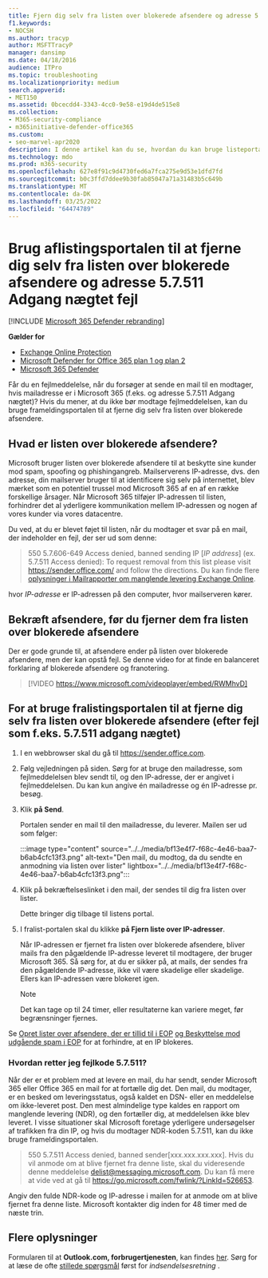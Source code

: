 ```yaml
---
title: Fjern dig selv fra listen over blokerede afsendere og adresse 5.7.511 Adgang nægtet fejl
f1.keywords:
- NOCSH
ms.author: tracyp
author: MSFTTracyP
manager: dansimp
ms.date: 04/18/2016
audience: ITPro
ms.topic: troubleshooting
ms.localizationpriority: medium
search.appverid:
- MET150
ms.assetid: 0bcecdd4-3343-4cc0-9e58-e19d4de515e8
ms.collection:
- M365-security-compliance
- m365initiative-defender-office365
ms.custom:
- seo-marvel-apr2020
description: I denne artikel kan du se, hvordan du kan bruge listeportalen til at fjerne dig selv fra listen Microsoft 365 afsendere af uønsket mail. Dette er det bedste svar på adresse 5.7.511 Access denied errors.
ms.technology: mdo
ms.prod: m365-security
ms.openlocfilehash: 627e8f91c9d4730fed6a7fca275e9d53e1dfd7fd
ms.sourcegitcommit: b0c3ffd7ddee9b30fab85047a71a31483b5c649b
ms.translationtype: MT
ms.contentlocale: da-DK
ms.lasthandoff: 03/25/2022
ms.locfileid: "64474789"
---
```

# <a name="use-the-delist-portal-to-remove-yourself-from-the-blocked-senders-list-and-address-57511-access-denied-errors"></a>Brug aflistingsportalen til at fjerne dig selv fra listen over blokerede afsendere og adresse 5.7.511 Adgang nægtet fejl

[!INCLUDE [Microsoft 365 Defender rebranding](../includes/microsoft-defender-for-office.md)]

**Gælder for**
- [Exchange Online Protection](exchange-online-protection-overview.md)
- [Microsoft Defender for Office 365 plan 1 og plan 2](defender-for-office-365.md)
- [Microsoft 365 Defender](../defender/microsoft-365-defender.md)

Får du en fejlmeddelelse, når du forsøger at sende en mail til en modtager, hvis mailadresse er i Microsoft 365 (f.eks. og adresse 5.7.511 Adgang nægtet)? Hvis du mener, at du ikke bør modtage fejlmeddelelsen, kan du bruge frameldingsportalen til at fjerne dig selv fra listen over blokerede afsendere.

## <a name="what-is-the-blocked-senders-list"></a>Hvad er listen over blokerede afsendere?

Microsoft bruger listen over blokerede afsendere til at beskytte sine kunder mod spam, spoofing og phishingangreb. Mailserverens IP-adresse, dvs. den adresse, din mailserver bruger til at identificere sig selv på internettet, blev mærket som en potentiel trussel mod Microsoft 365 af en af en række forskellige årsager. Når Microsoft 365 tilføjer IP-adressen til listen, forhindrer det al yderligere kommunikation mellem IP-adressen og nogen af vores kunder via vores datacentre.

Du ved, at du er blevet føjet til listen, når du modtager et svar på en mail, der indeholder en fejl, der ser ud som denne:

> 550 5.7.606-649 Access denied, banned sending IP [_IP address_] (ex. 5.7.511 Access denied): To request removal from this list please visit <https://sender.office.com/> and follow the directions. Du kan finde flere [oplysninger i Mailrapporter om manglende levering Exchange Online](/Exchange/mail-flow-best-practices/non-delivery-reports-in-exchange-online/non-delivery-reports-in-exchange-online).

hvor  _IP-adresse_ er IP-adressen på den computer, hvor mailserveren kører.

## <a name="verify-senders-before-removing-them-from-the-blocked-senders-list"></a>Bekræft afsendere, før du fjerner dem fra listen over blokerede afsendere

Der er gode grunde til, at afsendere ender på listen over blokerede afsendere, men der kan opstå fejl. Se denne video for at finde en balanceret forklaring af blokerede afsendere og franotering.
<p>

> [!VIDEO https://www.microsoft.com/videoplayer/embed/RWMhvD]

## <a name="to-use-delist-portal-to-remove-yourself-from-the-blocked-senders-list-after-errors-like-57511-access-denied"></a>For at bruge fralistingsportalen til at fjerne dig selv fra listen over blokerede afsendere (efter fejl som f.eks. 5.7.511 adgang nægtet)

1. I en webbrowser skal du gå til <https://sender.office.com>.

2. Følg vejledningen på siden. Sørg for at bruge den mailadresse, som fejlmeddelelsen blev sendt til, og den IP-adresse, der er angivet i fejlmeddelelsen. Du kan kun angive én mailadresse og én IP-adresse pr. besøg.

3. Klik **på Send**.

    Portalen sender en mail til den mailadresse, du leverer. Mailen ser ud som følger:

    :::image type="content" source="../../media/bf13e4f7-f68c-4e46-baa7-b6ab4cfc13f3.png" alt-text="Den mail, du modtog, da du sendte en anmodning via listen over lister" lightbox="../../media/bf13e4f7-f68c-4e46-baa7-b6ab4cfc13f3.png":::


4. Klik på bekræftelseslinket i den mail, der sendes til dig fra listen over lister.

    Dette bringer dig tilbage til listens portal.

5. I fralist-portalen skal du klikke **på Fjern liste over IP-adresser**.

    Når IP-adressen er fjernet fra listen over blokerede afsendere, bliver mails fra den pågældende IP-adresse leveret til modtagere, der bruger Microsoft 365. Så sørg for, at du er sikker på, at mails, der sendes fra den pågældende IP-adresse, ikke vil være skadelige eller skadelige. Ellers kan IP-adressen være blokeret igen.

    > [!NOTE]
    > Det kan tage op til 24 timer, eller resultaterne kan variere meget, før begrænsninger fjernes.

Se [Opret lister over afsendere, der er tillid til i EOP](create-safe-sender-lists-in-office-365.md) [og Beskyttelse mod udgående spam i EOP](outbound-spam-controls.md) for at forhindre, at en IP blokeres.

### <a name="how-do-fix-error-code-57511"></a>Hvordan retter jeg fejlkode 5.7.511?

Når der er et problem med at levere en mail, du har sendt, sender Microsoft 365 eller Office 365 en mail for at fortælle dig det. Den mail, du modtager, er en besked om leveringsstatus, også kaldet en DSN- eller en meddelelse om ikke-leveret post. Den mest almindelige type kaldes en rapport om manglende levering (NDR), og den fortæller dig, at meddelelsen ikke blev leveret. I visse situationer skal Microsoft foretage yderligere undersøgelser af trafikken fra din IP, og hvis du modtager NDR-koden 5.7.511, kan du ikke bruge frameldingsportalen.

> 550 5.7.511 Access denied, banned sender[xxx.xxx.xxx.xxx]. Hvis du vil anmode om at blive fjernet fra denne liste, skal du videresende denne meddelelse delist@messaging.microsoft.com. Du kan få mere at vide ved at gå til <https://go.microsoft.com/fwlink/?LinkId=526653>.

Angiv den fulde NDR-kode og IP-adresse i mailen for at anmode om at blive fjernet fra denne liste. Microsoft kontakter dig inden for 48 timer med de næste trin.

## <a name="more-information"></a>Flere oplysninger

Formularen til at **Outlook.com, forbrugertjenesten**, kan findes [her](https://support.microsoft.com/supportrequestform/8ad563e3-288e-2a61-8122-3ba03d6b8d75). Sørg for at læse de ofte [stillede spørgsmål](https://sendersupport.olc.protection.outlook.com/pm/troubleshooting.aspx) først for _indsendelsesretning_ .
